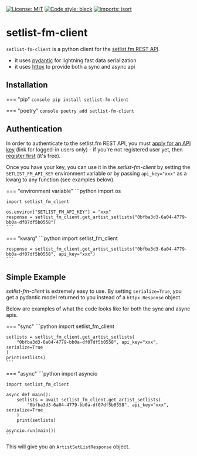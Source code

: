 [![License: MIT](https://img.shields.io/badge/License-MIT-yellow.svg)](https://opensource.org/licenses/MIT)
[![Code style: black](https://img.shields.io/badge/code%20style-black-000000.svg)](https://github.com/psf/black)
[![Imports: isort](https://img.shields.io/badge/%20imports-isort-%231674b1?style=flat&labelColor=ef8336)](https://pycqa.github.io/isort/)

# setlist-fm-client
`setlist-fm-client` is a python client for the  [setlist.fm REST API](https://api.setlist.fm/docs/1.0/index.html).

* it uses [pydantic](https://pydantic-docs.helpmanual.io) for lightning fast data serialization
* it uses [httpx](https://www.python-httpx.org) to provide both a sync and async api

## Installation
=== "pip"
    ```console
    pip install setlist-fm-client
    ```

=== "poetry"
    ```console
    poetry add setlist-fm-client
    ```

## Authentication
In order to authenticate to the setlist.fm REST API, you must [apply for an API key](https://www.setlist.fm/settings/api) 
(link for logged-in users only) - if you're not registered user yet, then 
[register first](https://www.setlist.fm/signup) (it's free).

Once you have your key, you can use it in the *setlist-fm-client* by setting the `SETLIST_FM_API_KEY` environment 
variable or by passing `api_key="xxx"` as a kwarg to any function (see examples below).

=== "environment variable"
    ```python
    import os

    import setlist_fm_client
    
    os.environ["SETLIST_FM_API_KEY"] = "xxx"
    response = setlist_fm_client.get_artist_setlists("0bfba3d3-6a04-4779-bb0a-df07df5b0558")
    ```

=== "kwarg"
    ```python
    import setlist_fm_client

    response = setlist_fm_client.get_artist_setlists("0bfba3d3-6a04-4779-bb0a-df07df5b0558", api_key="xxx")
    ```

## Simple Example
*setlist-fm-client* is extremely easy to use.  By setting `serialize=True`, you get a pydantic model returned to you instead of
a `httpx.Response` object.

Below are examples of what the code looks like for both the sync and async apis.

=== "sync"
    ```python
    import setlist_fm_client

    setlists = setlist_fm_client.get_artist_setlists(
        "0bfba3d3-6a04-4779-bb0a-df07df5b0558", api_key="xxx", serialize=True
    )
    print(setlists)
    ```

=== "async"
    ```python
    import asyncio 

    import setlist_fm_client
    
    async def main():
        setlists = await setlist_fm_client.get_artist_setlists(
            "0bfba3d3-6a04-4779-bb0a-df07df5b0558", api_key="xxx", serialize=True
        )
        print(setlists)

    asyncio.run(main())
    ```

This will give you an `ArtistSetListResponse` object.



